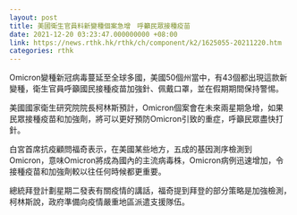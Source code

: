 ```yaml
---
layout: post
title: 美國衛生官員料新變種個案急增　呼籲民眾接種疫苗
date: 2021-12-20 03:23:47.000000000 +08:00
link: https://news.rthk.hk/rthk/ch/component/k2/1625055-20211220.htm
categories: rthk
---
```


Omicron變種新冠病毒蔓延至全球多國，美國50個州當中，有43個都出現這款新變種，衛生官員呼籲國民接種疫苗加強針、佩戴口罩，並在假期期間保持警惕。

美國國家衛生研究院院長柯林斯預計，Omicron個案會在未來兩星期急增，如果民眾接種疫苗和加強劑，將可以更好預防Omicron引致的重症，呼籲民眾盡快打針。

白宮首席抗疫顧問福奇表示，在美國某些地方，五成的基因測序檢測到Omicron，意味Omicron將成為國內的主流病毒株，Omicron病例迅速增加，令接種疫苗和加強劑較以往任何時候都更重要。

總統拜登計劃星期二發表有關疫情的講話，福奇提到拜登的部分策略是加強檢測，柯林斯說，政府準備向疫情嚴重地區派遣支援隊伍。
